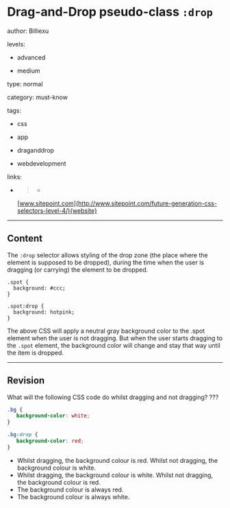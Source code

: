 # Drag-and-Drop pseudo-class `:drop`
author: Billiexu

levels:

  - advanced

  - medium

type: normal

category: must-know

tags:

  - css

  - app

  - draganddrop

  - webdevelopment

links:

  - >-
    [www.sitepoint.com](http://www.sitepoint.com/future-generation-css-selectors-level-4/){website}

---
## Content

The `:drop` selector allows styling of the drop zone (the place where the element is supposed to be dropped), during the time when the user is dragging (or carrying) the element to be dropped.

```
.spot {
  background: #ccc;
}

.spot:drop {
  background: hotpink;
}

```

The above CSS will apply a neutral gray background color to the .spot element when the user is not dragging. But when the user starts dragging to the `.spot` element, the background color will change and stay that way until the item is dropped.

---
## Revision

What will the following CSS code do whilst dragging and not dragging? ???
```css
.bg {
   background-color: white;
}

.bg:drop {
   background-color: red;
}
```

* Whilst dragging, the background colour is red. Whilst not dragging, the background colour is white.
* Whilst dragging, the background colour is white. Whilst not dragging, the background colour is red.
* The background colour is always red.
* The background colour is always white.